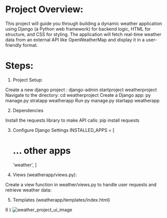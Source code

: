# Project Overview:

This project will guide you through building a dynamic weather application using Django (a Python web framework) for backend logic, HTML for structure, and CSS for styling. The application will fetch real-time weather data from an external API like OpenWeatherMap and display it in a user-friendly format.

# Steps:

1) Project Setup:

  Create a new django project : django-admin startproject weatherproject
  Navigate to the directory: cd weatherproject
  Create a Django app: py manage.py stratapp weatherapp
  Run py manage.py startapp weatherapp


2) Dependencies
    
Install the requests library to make API calls: pip install requests


3) Configure Django Settings
   INSTALLED_APPS = [
    # ... other apps
    'weather',
]

4) Views (weatherapp/views.py):

Create a view function in weather/views.py to handle user requests and retrieve weather data:


5) Templates (weatherapp/templates/index.html)

6 ) 
![weather_project_ui_image](https://github.com/nitusharma3008/Weather_Project/assets/152687259/16701e19-8a76-4d97-84c3-813e891b12fd)



